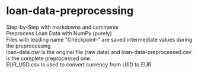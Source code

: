 # loan-data-preprocessing
Step-by-Step with markdowns and comments  
Preprocess Loan Data with NumPy (purely)    
Files with leading name "Checkpoint-" are saved intermediate values during the preprocessing  
loan-data.csv is the original file (raw data) and loan-data-preprocessed.csv is the complete preprocessed one.  
EUR_USD.csv is used to convert currency from USD to EUR
